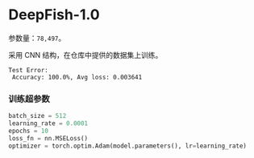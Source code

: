 # DeepFish-1.0

参数量：`78,497`。

采用 CNN 结构，在仓库中提供的数据集上训练。

```
Test Error:
 Accuracy: 100.0%, Avg loss: 0.003641
```

### 训练超参数

```python
batch_size = 512
learning_rate = 0.0001
epochs = 10
loss_fn = nn.MSELoss()
optimizer = torch.optim.Adam(model.parameters(), lr=learning_rate)
```

